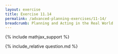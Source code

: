 ```yaml
---
layout: exercise
title: Exercise 11.14
permalink: /advanced-planning-exercises/11-14/
breadcrumb: Planning and Acting in the Real World
---
```


{% include mathjax_support %}

<div><i class="arrow-up" data-chapter="advanced-planning-exercises" data-exercise="ex_14" data-rating="0"></i></div>
{% include_relative question.md %}
